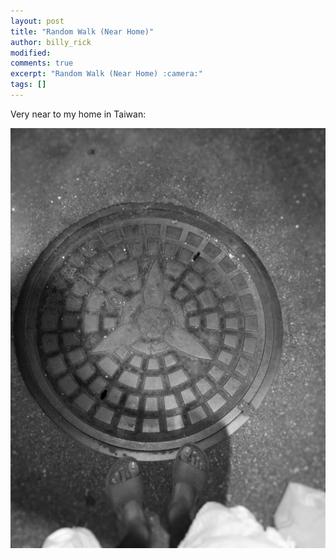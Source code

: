 ```yaml
---
layout: post
title: "Random Walk (Near Home)"
author: billy_rick
modified:
comments: true
excerpt: "Random Walk (Near Home) :camera:"
tags: []
---
```


Very near to my home in Taiwan:

![alt text](https://github.com/omarsar/omarsar.github.io/blob/master/images/near-home.jpg?raw=true "Near home")
